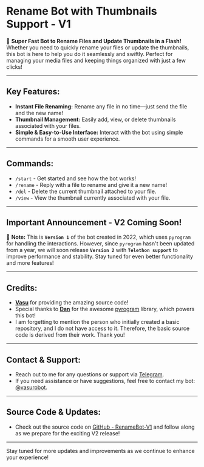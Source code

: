# **Rename Bot with Thumbnails Support - V1**

🚀 **Super Fast Bot to Rename Files and Update Thumbnails in a Flash!**  
Whether you need to quickly rename your files or update the thumbnails, this bot is here to help you do it seamlessly and swiftly. Perfect for managing your media files and keeping things organized with just a few clicks!

---

## **Key Features:**
- **Instant File Renaming:** Rename any file in no time—just send the file and the new name!
- **Thumbnail Management:** Easily add, view, or delete thumbnails associated with your files.
- **Simple & Easy-to-Use Interface:** Interact with the bot using simple commands for a smooth user experience.

---

## **Commands:**
- `/start` - Get started and see how the bot works!
- `/rename` - Reply with a file to rename and give it a new name!
- `/del` - Delete the current thumbnail attached to your file.
- `/view` - View the thumbnail currently associated with your file.

---

## **Important Announcement - V2 Coming Soon!**
🚨 **Note:** This is **`Version 1`** of the bot created in 2022, which uses `pyrogram` for handling the interactions. However, since `pyrogram` hasn't been updated from a year, we will soon release **`Version 2`** with **`Telethon support`** to improve performance and stability. Stay tuned for even better functionality and more features!

---

## **Credits:**
- **[Vasu](https://github.com/Vasu-xD)** for providing the amazing source code!
- Special thanks to **[Dan](https://github.com/delivrance)** for the awesome [pyrogram](https://github.com/pyrogram/pyrogram) library, which powers this bot!
- I am forgetting to mention the person who initially created a basic repository, and I do not have access to it. Therefore, the basic source code is derived from their work. Thank you!

---

## **Contact & Support:**
- Reach out to me for any questions or support via [Telegram](https://t.me/VasuXD).  
- If you need assistance or have suggestions, feel free to contact my bot: [@vasurobot](https://t.me/vasurobot).

---

## **Source Code & Updates:**
- Check out the source code on [GitHub - RenameBot-V1](https://github.com/VasuXD/RenameBot-V1) and follow along as we prepare for the exciting V2 release!

---

Stay tuned for more updates and improvements as we continue to enhance your experience!
